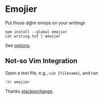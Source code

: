 # Emojier

Put those d@m emojis on your writings

```
npm install --global emojier
cat writing.txt | emojier
```

See [options](./cli.js#L5-8).

## Not-so Vim Integration

Open a text file, e.g., `vim {filename}`, and run

```
:%! emojier
```

Thanks [stackexchange](https://vi.stackexchange.com/questions/5835/how-to-run-bash-command-over-current-file-and-replace-buffer-with-result).
